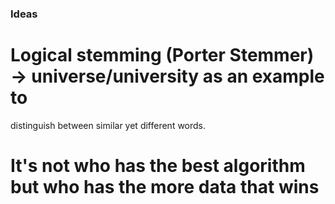 ### Ideas ###
# Logical stemming (Porter Stemmer) -> universe/university as an example to
distinguish between similar yet different words.
# It's not who has the best algorithm but who has the more data that wins
